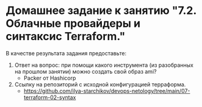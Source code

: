 # Домашнее задание к занятию "7.2. Облачные провайдеры и синтаксис Terraform."

В качестве результата задания предоставьте:
1. Ответ на вопрос: при помощи какого инструмента (из разобранных на прошлом занятии) можно создать свой образ ami?
   * Packer от Hashicorp
2. Ссылку на репозиторий с исходной конфигурацией терраформа.
   * https://github.com/ilya-starchikov/devops-netology/tree/main/07-terraform-02-syntax
